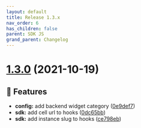 ```yaml
---
layout: default
title: Release 1.3.x
nav_order: 6
has_children: false
parent: SDK JS
grand_parent: Changelog
---
```


# [1.3.0](https://github.com/lumapps/lumapps-sdk-js/compare/v1.2.1...v1.3.0) (2021-10-19)

## 🚀 Features

- **config:** add backend widget category ([0e9def7](https://github.com/lumapps/lumapps-sdk-js/commit/0e9def704ba84cdd1d66e10a445f69be0998b7d8))
- **sdk:** add cell url to hooks ([0dc65bb](https://github.com/lumapps/lumapps-sdk-js/commit/0dc65bb54af32e49bfdf261f8b13097fda3d8de5))
- **sdk:** add instance slug to hooks ([ce798eb](https://github.com/lumapps/lumapps-sdk-js/commit/ce798eb7356315f3b78d61692f998db4891b0c50))
